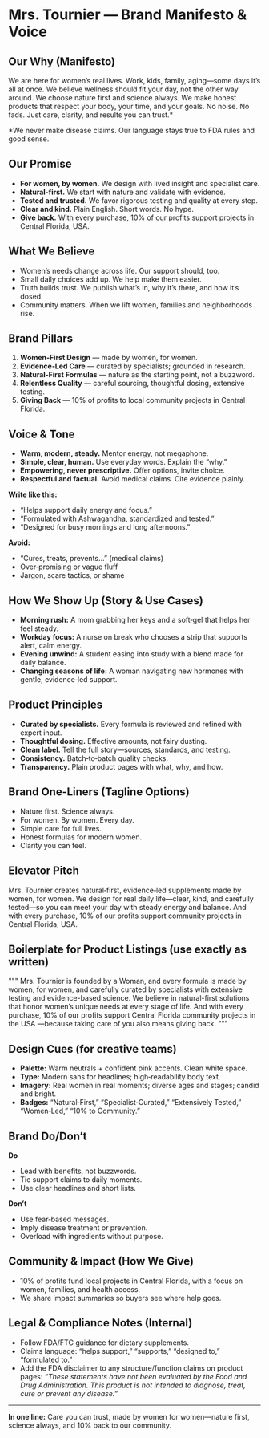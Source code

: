 # Mrs. Tournier — Brand Manifesto & Voice

## Our Why (Manifesto)
We are here for women’s real lives. Work, kids, family, aging—some days it’s all at once. We believe wellness should fit your day, not the other way around. We choose nature first and science always. We make honest products that respect your body, your time, and your goals. No noise. No fads. Just care, clarity, and results you can trust.*

*We never make disease claims. Our language stays true to FDA rules and good sense.

## Our Promise
- **For women, by women.** We design with lived insight and specialist care.
- **Natural‑first.** We start with nature and validate with evidence.
- **Tested and trusted.** We favor rigorous testing and quality at every step.
- **Clear and kind.** Plain English. Short words. No hype.
- **Give back.** With every purchase, 10% of our profits support projects in Central Florida, USA.

## What We Believe
- Women’s needs change across life. Our support should, too.
- Small daily choices add up. We help make them easier.
- Truth builds trust. We publish what’s in, why it’s there, and how it’s dosed.
- Community matters. When we lift women, families and neighborhoods rise.

## Brand Pillars
1. **Women‑First Design** — made by women, for women.
2. **Evidence‑Led Care** — curated by specialists; grounded in research.
3. **Natural‑First Formulas** — nature as the starting point, not a buzzword.
4. **Relentless Quality** — careful sourcing, thoughtful dosing, extensive testing.
5. **Giving Back** — 10% of profits to local community projects in Central Florida.

## Voice & Tone
- **Warm, modern, steady.** Mentor energy, not megaphone.
- **Simple, clear, human.** Use everyday words. Explain the “why.”
- **Empowering, never prescriptive.** Offer options, invite choice.
- **Respectful and factual.** Avoid medical claims. Cite evidence plainly.

**Write like this:**
- “Helps support daily energy and focus.”
- “Formulated with Ashwagandha, standardized and tested.”
- “Designed for busy mornings and long afternoons.”

**Avoid:**
- “Cures, treats, prevents…” (medical claims)
- Over‑promising or vague fluff
- Jargon, scare tactics, or shame

## How We Show Up (Story & Use Cases)
- **Morning rush:** A mom grabbing her keys and a soft‑gel that helps her feel steady.
- **Workday focus:** A nurse on break who chooses a strip that supports alert, calm energy.
- **Evening unwind:** A student easing into study with a blend made for daily balance.
- **Changing seasons of life:** A woman navigating new hormones with gentle, evidence‑led support.

## Product Principles
- **Curated by specialists.** Every formula is reviewed and refined with expert input.
- **Thoughtful dosing.** Effective amounts, not fairy dusting.
- **Clean label.** Tell the full story—sources, standards, and testing.
- **Consistency.** Batch‑to‑batch quality checks.
- **Transparency.** Plain product pages with what, why, and how.

## Brand One‑Liners (Tagline Options)
- Nature first. Science always.
- For women. By women. Every day.
- Simple care for full lives.
- Honest formulas for modern women.
- Clarity you can feel.

## Elevator Pitch
Mrs. Tournier creates natural‑first, evidence‑led supplements made by women, for women. We design for real daily life—clear, kind, and carefully tested—so you can meet your day with steady energy and balance. And with every purchase, 10% of our profits support community projects in Central Florida, USA.

## Boilerplate for Product Listings (use exactly as written)
"""
Mrs. Tournier is founded by a Woman, and every formula is made by women, for women, and carefully curated by specialists with extensive testing and evidence-based science. We believe in natural-first solutions that honor women’s unique needs at every stage of life. And with every purchase, 10% of our profits support Central Florida community projects in the USA —because taking care of you also means giving back.
"""

## Design Cues (for creative teams)
- **Palette:** Warm neutrals + confident pink accents. Clean white space.
- **Type:** Modern sans for headlines; high‑readability body text.
- **Imagery:** Real women in real moments; diverse ages and stages; candid and bright.
- **Badges:** “Natural‑First,” “Specialist‑Curated,” “Extensively Tested,” “Women‑Led,” “10% to Community.”

## Brand Do/Don’t
**Do**
- Lead with benefits, not buzzwords.
- Tie support claims to daily moments.
- Use clear headlines and short lists.

**Don’t**
- Use fear‑based messages.
- Imply disease treatment or prevention.
- Overload with ingredients without purpose.

## Community & Impact (How We Give)
- 10% of profits fund local projects in Central Florida, with a focus on women, families, and health access.
- We share impact summaries so buyers see where help goes.

## Legal & Compliance Notes (Internal)
- Follow FDA/FTC guidance for dietary supplements.
- Claims language: “helps support,” “supports,” “designed to,” “formulated to.”
- Add the FDA disclaimer to any structure/function claims on product pages:
  *“These statements have not been evaluated by the Food and Drug Administration. This product is not intended to diagnose, treat, cure or prevent any disease.”*

---
**In one line:** Care you can trust, made by women for women—nature first, science always, and 10% back to our community.

